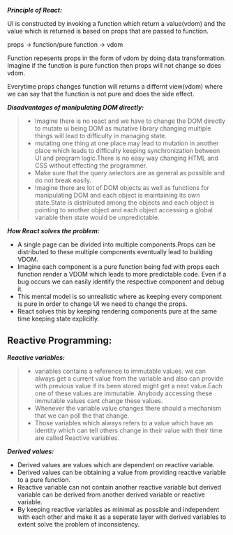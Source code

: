 ***Principle of React:***

  UI is constructed by invoking a function which return a value(vdom) and the value which is returned is based on props that are passed to function.

  props -> function/pure function -> vdom

  Function repesents props in the form of vdom by doing data transformation. Imagine if the function is pure function then props will not change so does vdom.

  Everytime props changes function will returns a differnt view(vdom) where we can say that the function is not pure and does the side effect.

***Disadvantages of manipulating DOM directly:***

>* Imagine there is no react and we have to change the DOM directly to mutate ui being DOM as mutative library changing multiple things will lead to difficulty in managing state.
>* mutating one thing at one place may lead to mutation in another place which leads to difficulty keeping synchronization between UI and program logic.There is no easy way changing HTML and CSS without effecting the programmer.
>* Make sure that the query selectors are as general as possible and do not break easily.
>* Imagine there are lot of DOM objects as well as functions for manipulating DOM and each object is maintaining its own state.State is distributed among the objects and each object is pointing to another object and each object accessing a global variable then state would be unpredictable.

***How React solves the problem:***
* A single page can be divided into multiple components.Props can be distributed to these multiple components eventually lead to building VDOM.
* Imagine each component is a pure function being fed with props each function render a VDOM which leads to more predictable code. Even if a bug occurs we can easily identify the respective component and debug it.
* This mental model is so unrealistic where as keeping every component is pure in order to change UI we need to change the props.
* React solves this by keeping rendering components pure at the same time keeping state explicitly.

**Reactive Programming:**
----
  
***Reactive variables:***

>* variables contains a reference to immutable values. we can always get a current value from the variable and also can provide with previous value if its been stored might get a next value.Each one of these values are immutable. Anybody accessing these immutable values cant change these values.
>* Whenever the variable value changes there should a mechanism that we can poll the that change.
>* Those variables which always refers to a value which have an identity which can tell others change in their value with their time are called Reactive variables.

***Derived values:***
* Derived values are values which are dependent on reactive variable.
* Derived values can be obtaining a value from providing  reactive variable to a pure function.
* Reactive variable can not contain another reactive variable but derived variable can be derived from another derived variable or reactive variable.
* By keeping reactive variables as minimal as possible and independent with each other and make it as a seperate layer with derived variables to extent solve the problem of inconsistency.